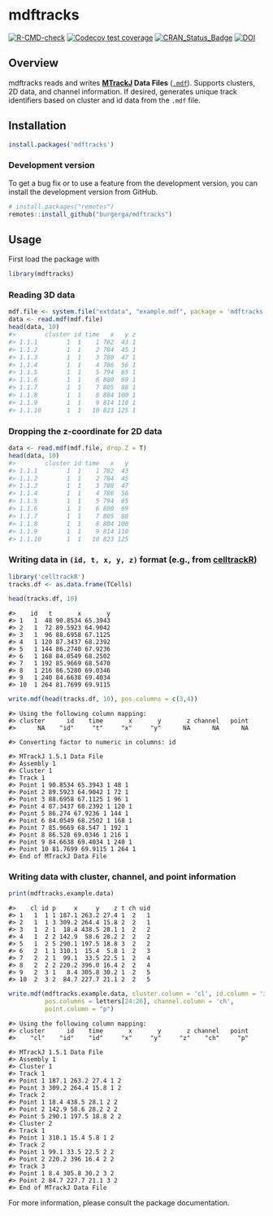 mdftracks
================

<!-- README.md is generated from README.Rmd. Please edit that file -->
<!-- badges: start -->

[![R-CMD-check](https://github.com/burgerga/mdftracks/actions/workflows/R-CMD-check.yaml/badge.svg)](https://github.com/burgerga/mdftracks/actions/workflows/R-CMD-check.yaml)
[![Codecov test
coverage](https://codecov.io/gh/burgerga/mdftracks/branch/master/graph/badge.svg)](https://app.codecov.io/gh/burgerga/mdftracks?branch=master)
[![CRAN_Status_Badge](http://www.r-pkg.org/badges/version/mdftracks)](https://cran.r-project.org/package=mdftracks)
[![DOI](https://zenodo.org/badge/DOI/10.5281/zenodo.4692671.svg)](https://doi.org/10.5281/zenodo.4692671)
<!-- badges: end -->

## Overview

mdftracks reads and writes
**[MTrackJ](https://imagescience.org/meijering/software/mtrackj/) Data
Files**
([`.mdf`](https://imagescience.org/meijering/software/mtrackj/format/)).
Supports clusters, 2D data, and channel information. If desired,
generates unique track identifiers based on cluster and id data from the
`.mdf` file.

## Installation

``` r
install.packages('mdftracks')
```

### Development version

To get a bug fix or to use a feature from the development version, you
can install the development version from GitHub.

``` r
# install.packages("remotes")
remotes::install_github("burgerga/mdftracks")
```

## Usage

First load the package with

``` r
library(mdftracks)
```

### Reading 3D data

``` r
mdf.file <- system.file("extdata", "example.mdf", package = 'mdftracks')
data <- read.mdf(mdf.file)
head(data, 10)
#>        cluster id time   x   y z
#> 1.1.1        1  1    1 782  43 1
#> 1.1.2        1  1    2 784  45 1
#> 1.1.3        1  1    3 780  47 1
#> 1.1.4        1  1    4 786  56 1
#> 1.1.5        1  1    5 794  65 1
#> 1.1.6        1  1    6 800  69 1
#> 1.1.7        1  1    7 805  88 1
#> 1.1.8        1  1    8 804 100 1
#> 1.1.9        1  1    9 814 110 1
#> 1.1.10       1  1   10 823 125 1
```

### Dropping the z-coordinate for 2D data

``` r
data <- read.mdf(mdf.file, drop.Z = T)
head(data, 10)
#>        cluster id time   x   y
#> 1.1.1        1  1    1 782  43
#> 1.1.2        1  1    2 784  45
#> 1.1.3        1  1    3 780  47
#> 1.1.4        1  1    4 786  56
#> 1.1.5        1  1    5 794  65
#> 1.1.6        1  1    6 800  69
#> 1.1.7        1  1    7 805  88
#> 1.1.8        1  1    8 804 100
#> 1.1.9        1  1    9 814 110
#> 1.1.10       1  1   10 823 125
```

### Writing data in `(id, t, x, y, z)` format (e.g., from [celltrackR](https://github.com/ingewortel/celltrackR))

``` r
library('celltrackR')
tracks.df <- as.data.frame(TCells)
```

``` r
head(tracks.df, 10)
```

    #>    id   t       x       y
    #> 1   1  48 90.8534 65.3943
    #> 2   1  72 89.5923 64.9042
    #> 3   1  96 88.6958 67.1125
    #> 4   1 120 87.3437 68.2392
    #> 5   1 144 86.2740 67.9236
    #> 6   1 168 84.0549 68.2502
    #> 7   1 192 85.9669 68.5470
    #> 8   1 216 86.5280 69.0346
    #> 9   1 240 84.6638 69.4034
    #> 10  1 264 81.7699 69.9115

``` r
write.mdf(head(tracks.df, 10), pos.columns = c(3,4))
```

    #> Using the following column mapping:
    #> cluster      id    time       x       y       z channel   point 
    #>      NA    "id"     "t"     "x"     "y"      NA      NA      NA

    #> Converting factor to numeric in columns: id

    #> MTrackJ 1.5.1 Data File
    #> Assembly 1
    #> Cluster 1
    #> Track 1
    #> Point 1 90.8534 65.3943 1 48 1
    #> Point 2 89.5923 64.9042 1 72 1
    #> Point 3 88.6958 67.1125 1 96 1
    #> Point 4 87.3437 68.2392 1 120 1
    #> Point 5 86.274 67.9236 1 144 1
    #> Point 6 84.0549 68.2502 1 168 1
    #> Point 7 85.9669 68.547 1 192 1
    #> Point 8 86.528 69.0346 1 216 1
    #> Point 9 84.6638 69.4034 1 240 1
    #> Point 10 81.7699 69.9115 1 264 1
    #> End of MTrackJ Data File

### Writing data with cluster, channel, and point information

``` r
print(mdftracks.example.data)
```

    #>    cl id p     x     y    z t ch uid
    #> 1   1  1 1 187.1 263.2 27.4 1  2   1
    #> 2   1  1 3 309.2 264.4 15.8 2  2   1
    #> 3   1  2 1  18.4 438.5 28.1 1  2   2
    #> 4   1  2 2 142.9  58.6 28.2 2  2   2
    #> 5   1  2 5 290.1 197.5 18.8 3  2   2
    #> 6   2  1 1 310.1  15.4  5.8 1  2   3
    #> 7   2  2 1  99.1  33.5 22.5 1  2   4
    #> 8   2  2 2 220.2 396.0 16.4 2  2   4
    #> 9   2  3 1   8.4 305.8 30.2 1  2   5
    #> 10  2  3 2  84.7 227.7 21.1 2  2   5

``` r
write.mdf(mdftracks.example.data, cluster.column = 'cl', id.column = 'id',  
          pos.columns = letters[24:26], channel.column = 'ch', 
          point.column = "p")
```

    #> Using the following column mapping:
    #> cluster      id    time       x       y       z channel   point 
    #>    "cl"    "id"    "id"     "x"     "y"     "z"    "ch"     "p"

    #> MTrackJ 1.5.1 Data File
    #> Assembly 1
    #> Cluster 1
    #> Track 1
    #> Point 1 187.1 263.2 27.4 1 2
    #> Point 3 309.2 264.4 15.8 1 2
    #> Track 2
    #> Point 1 18.4 438.5 28.1 2 2
    #> Point 2 142.9 58.6 28.2 2 2
    #> Point 5 290.1 197.5 18.8 2 2
    #> Cluster 2
    #> Track 1
    #> Point 1 310.1 15.4 5.8 1 2
    #> Track 2
    #> Point 1 99.1 33.5 22.5 2 2
    #> Point 2 220.2 396 16.4 2 2
    #> Track 3
    #> Point 1 8.4 305.8 30.2 3 2
    #> Point 2 84.7 227.7 21.1 3 2
    #> End of MTrackJ Data File

For more information, please consult the package documentation.
